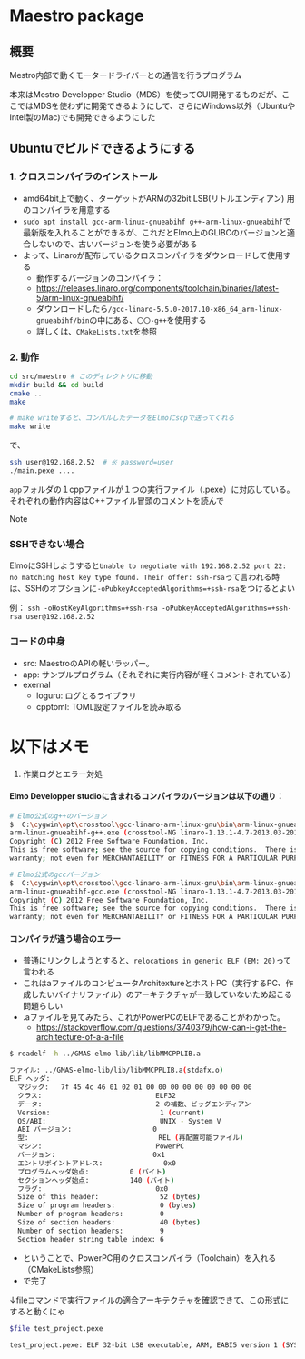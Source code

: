 # Maestro package

## 概要

Mestro内部で動くモータードライバーとの通信を行うプログラム

本来はMestro Developper Studio（MDS）を使ってGUI開発するものだが、ここではMDSを使わずに開発できるようにして、さらにWindows以外（UbuntuやIntel製のMac)でも開発できるようにした


## Ubuntuでビルドできるようにする

### 1. クロスコンパイラのインストール
- amd64bit上で動く、ターゲットがARMの32bit LSB(リトルエンディアン) 用のコンパイラを用意する
- `sudo apt install gcc-arm-linux-gnueabihf g++-arm-linux-gnueabihf`で最新版を入れることができるが、これだとElmo上のGLIBCのバージョンと適合しないので、古いバージョンを使う必要がある
- よって、Linaroが配布しているクロスコンパイラをダウンロードして使用する
  - 動作するバージョンのコンパイラ：
  - https://releases.linaro.org/components/toolchain/binaries/latest-5/arm-linux-gnueabihf/
  - ダウンロードしたら`/gcc-linaro-5.5.0-2017.10-x86_64_arm-linux-gnueabihf/bin`の中にある、`〇〇-g++`を使用する
  - 詳しくは、`CMakeLists.txt`を参照

### 2. 動作

```sh
cd src/maestro # このディレクトリに移動
mkdir build && cd build
cmake ..
make

# make writeすると、コンパルしたデータをElmoにscpで送ってくれる
make write
```
で、
```sh
ssh user@192.168.2.52  # ※ password=user
./main.pexe ....
```

`app`フォルダの１cppファイルが１つの実行ファイル（.pexe）に対応している。それぞれの動作内容はC++ファイル冒頭のコメントを読んで

> [!NOTE]
> ### SSHできない場合
> ElmoにSSHしようすると`Unable to negotiate with 192.168.2.52 port 22: no matching host key type found. Their offer: ssh-rsa`って言われる時は、SSHのオプションに`-oPubkeyAcceptedAlgorithms=+ssh-rsa`をつけるとよい
>
> 例：
> `ssh -oHostKeyAlgorithms=+ssh-rsa -oPubkeyAcceptedAlgorithms=+ssh-rsa user@192.168.2.52`
> 


### コードの中身
- src: MaestroのAPIの軽いラッパー。
- app: サンプルプログラム（それぞれに実行内容が軽くコメントされている）
- exernal
   - loguru: ログとるライブラリ
   - cpptoml: TOML設定ファイルを読み取る


# 以下はメモ

1. 作業ログとエラー対処

#### Elmo Developper studioに含まれるコンパイラのバージョンは以下の通り：
```sh
# Elmo公式のg++のバージョン
$  C:\cygwin\opt\crosstool\gcc-linaro-arm-linux-gnu\bin\arm-linux-gnueabihf-g++.exe --version              11:51:31
arm-linux-gnueabihf-g++.exe (crosstool-NG linaro-1.13.1-4.7-2013.03-20130313 - Linaro GCC 2013.03) 4.7.3 20130226 (prerelease)
Copyright (C) 2012 Free Software Foundation, Inc.
This is free software; see the source for copying conditions.  There is NO
warranty; not even for MERCHANTABILITY or FITNESS FOR A PARTICULAR PURPOSE

# Elmo公式のgccバージョン
$  C:\cygwin\opt\crosstool\gcc-linaro-arm-linux-gnu\bin\arm-linux-gnueabihf-gcc.exe 
arm-linux-gnueabihf-gcc.exe (crosstool-NG linaro-1.13.1-4.7-2013.03-20130313 - Linaro GCC 2013.03) 4.7.3 20130226 (prerelease)
Copyright (C) 2012 Free Software Foundation, Inc.
This is free software; see the source for copying conditions.  There is NO
warranty; not even for MERCHANTABILITY or FITNESS FOR A PARTICULAR PURPOSE.
```

#### コンパイラが違う場合のエラー
- 普通にリンクしようとすると、`relocations in generic ELF (EM: 20)`って言われる
- これはaファイルのコンピュータArchitextureとホストPC（実行するPC、作成したいバイナリファイル）のアーキテクチャが一致していないため起こる問題らしい
- .aファイルを見てみたら、これがPowerPCのELFであることがわかった。
  -  https://stackoverflow.com/questions/3740379/how-can-i-get-the-architecture-of-a-a-file

```sh
$ readelf -h ../GMAS-elmo-lib/lib/libMMCPPLIB.a

ファイル: ../GMAS-elmo-lib/lib/libMMCPPLIB.a(stdafx.o)
ELF ヘッダ:
  マジック:   7f 45 4c 46 01 02 01 00 00 00 00 00 00 00 00 00
  クラス:                            ELF32
  データ:                            2 の補数、ビッグエンディアン
  Version:                           1 (current)
  OS/ABI:                            UNIX - System V
  ABI バージョン:                    0
  型:                                REL (再配置可能ファイル)
  マシン:                            PowerPC
  バージョン:                        0x1
  エントリポイントアドレス:               0x0
  プログラムヘッダ始点:          0 (バイト)
  セクションヘッダ始点:          140 (バイト)
  フラグ:                            0x0                                                                                                                                                      
  Size of this header:               52 (bytes)
  Size of program headers:           0 (bytes)
  Number of program headers:         0
  Size of section headers:           40 (bytes)
  Number of section headers:         9
  Section header string table index: 6

```

- ということで、PowerPC用のクロスコンパイラ（Toolchain）を入れる（CMakeLists参照）
- で完了

↓fileコマンドで実行ファイルの適合アーキテクチャを確認できて、この形式にすると動くにゃ
```sh
$file test_project.pexe

test_project.pexe: ELF 32-bit LSB executable, ARM, EABI5 version 1 (SYSV), dynamically linked, interpreter /lib/ld-linux-armhf.so.3, for GNU/Linux 2.6.31, BuildID[sha1]=470373317c5d8d41101320e18c8dc91f72dab173, with debug_info, not stripped
```
